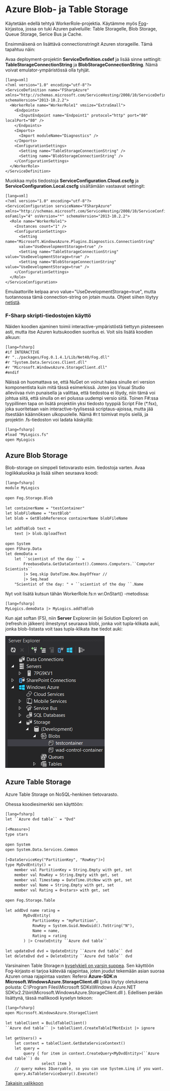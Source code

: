 
# Azure Blob- ja Table Storage #

Käytetään edellä tehtyä WorkerRole-projektia. Käytämme myös [Fog](http://dmohl.github.io/Fog/)-kirjastoa, jossa on tuki Azuren palveluille: Table Storagelle, Blob Storage, Queue Storage, Serice Bus ja Cache.

Ensimmäisenä on lisättävä connectionstringit Azuren storageille. Tämä tapahtuu näin:

Avaa deployment-projektin **ServiceDefinition.csdef** ja lisää sinne settingit: **TableStorageConnectionString** ja **BlobStorageConnectionString**. Nämä voivat emulator-ympäristössä olla tyhjät.

	[lang=xml]
	<?xml version="1.0" encoding="utf-8"?>
	<ServiceDefinition name="FSharpAzure" 
	xmlns="http://schemas.microsoft.com/ServiceHosting/2008/10/ServiceDefinition"
	schemaVersion="2013-10.2.2">
	  <WorkerRole name="WorkerRole1" vmsize="ExtraSmall">
	    <Endpoints>
	      <InputEndpoint name="Endpoint1" protocol="http" port="80" localPort="80" />
	    </Endpoints>
	    <Imports>
	      <Import moduleName="Diagnostics" />
	    </Imports>
	    <ConfigurationSettings>
	      <Setting name="TableStorageConnectionString" />
	      <Setting name="BlobStorageConnectionString" />
	    </ConfigurationSettings>    
	  </WorkerRole>
	</ServiceDefinition>

Muokkaa myös tiedostoja **ServiceConfiguration.Cloud.cscfg** ja **ServiceConfiguration.Local.cscfg** sisältämään vastaavat settingit:
	
	[lang=xml]
	<?xml version="1.0" encoding="utf-8"?>
	<ServiceConfiguration serviceName="FSharpAzure" 
	xmlns="http://schemas.microsoft.com/ServiceHosting/2008/10/ServiceConfiguration"
	osFamily="4" osVersion="*" schemaVersion="2013-10.2.2">
	  <Role name="WorkerRole1">
	    <Instances count="1" />
	    <ConfigurationSettings>
	      <Setting name="Microsoft.WindowsAzure.Plugins.Diagnostics.ConnectionString" 
		  value="UseDevelopmentStorage=true" />
	      <Setting name="TableStorageConnectionString" value="UseDevelopmentStorage=true" />
	      <Setting name="BlobStorageConnectionString" value="UseDevelopmentStorage=true" />
	    </ConfigurationSettings>
	  </Role>
	</ServiceConfiguration>

Emulaattorille kelpaa arvo  value="UseDevelopmentStorage=true", mutta tuotannossa tämä connection-string on jotain muuta. Ohjeet siihen löytyy [netistä](http://msdn.microsoft.com/library/azure/ee758697.aspx).

### F-Sharp skripti-tiedostojen käyttö ###

Näiden koodien ajaminen toimii interactive-ympäristöstä tiettyyn pisteeseen asti, mutta itse Azuren kutsukoodien suoritus ei. Voit siis lisätä koodien alkuun:

    [lang=fsharp]
    #if INTERACTIVE
    #r "../packages/Fog.0.1.4.1/Lib/Net40/Fog.dll"
    #r "System.Data.Services.Client.dll"
    #r "Microsoft.WindowsAzure.StorageClient.dll"
    #endif

Näissä on huomattava se, että NuGet on voinut hakea sinulle eri version komponentista kuin mitä tässä esimerkissä. Joten jos Visual Studio alleviivaa rivin punaisella ja valittaa, että tiedostoa ei löydy, niin tämä voi johtua siitä, että sinulla on eri polussa uudempi versio siitä.
Toinen F#:ssa tyypillinen tapa on lisätä projektiin yksi tiedosto tyyppiä Script File (*.fsx), joka suoritetaan vain interactive-tyylisessä scriptaus-ajoissa, mutta jää itsestään käännöksen ulkopuolelle. Nämä #r:t toimivat myös siellä, ja projektin .fs-tiedoston voi ladata käskyillä: 

    [lang=fsharp]
    #load "MyLogics.fs"
    open MyLogics

 
## Azure Blob Storage ##

Blob-storage on simppeli tietovarasto esim. tiedostoja varten. Avaa logiikkaluokka ja lisää siihen seuraava koodi:

    [lang=fsharp]
    module MyLogics
    
    open Fog.Storage.Blob
    
    let containerName = "testContainer"
    let blobFileName = "testBlob"
    let blob = GetBlobReference containerName blobFileName
    
    let addToBlob text = 
        text |> blob.UploadText

    open System
    open FSharp.Data
    let demoData =
        let ``scientist of the day `` = 
            FreebaseData.GetDataContext().Commons.Computers.``Computer Scientists``
            |> Seq.skip DateTime.Now.DayOfYear //
            |> Seq.head
        "Scientist of the day: " + ``scientist of the day ``.Name

    
Nyt voit lisätä kutsun tähän WorkerRole.fs:n wr.OnStart() -metodissa:

    [lang=fsharp]
    MyLogics.demoData |> MyLogics.addToBlob

Kun ajat softan (F5), niin **Server** Explorer:iin (ei Solution Explorer) on (refresh:in jälkeen) ilmestynyt seuraava blobi, jonka voit tupla-klikata auki, jonka blob-listasta voit taas tupla-klikata itse tiedot auki:

![](1-ServerExplorer.png)

## Azure Table Storage ##

Azure Table Storage on NoSQL-henkinen tietovarasto.

Ohessa koodiesimerkki sen käyttöön:

    [lang=fsharp]
    let ``Azure dvd table`` = "Dvd"

    [<Measure>]
    type stars

    open System
    open System.Data.Services.Common

    [<DataServiceKey("PartitionKey", "RowKey")>] 
    type MyDvdEntity() = 
        member val PartitionKey = String.Empty with get, set
        member val RowKey = String.Empty with get, set
        member val Timestamp = DateTime.UtcNow with get, set
        member val Name = String.Empty with get, set
        member val Rating = 0<stars> with get, set

    open Fog.Storage.Table

    let addDvd name rating = 
            MyDvdEntity(
                PartitionKey = "myPartition",
                RowKey = System.Guid.NewGuid().ToString("N"),
                Name = name,
                Rating = rating
            ) |> CreateEntity ``Azure dvd table``

    let updateDvd dvd = UpdateEntity ``Azure dvd table`` dvd
    let deleteDvd dvd = DeleteEntity ``Azure dvd table`` dvd

Varsinainen Table Storage:n [kyselykieli on varsin suppea](http://msdn.microsoft.com/en-us/library/windowsazure/dd135725.aspx). Sen käyttöön Fog-kirjasto ei tarjoa kätevää rajapintaa, joten joudut tekemään asian suoraa Azuren omaa rajapintaa vasten: Referoi **Azure-SDK:n Microsoft.WindowsAzure.StorageClient.dll** (joka löytyy oletuksena polusta: C:\Program Files\Microsoft SDKs\Windows Azure\.NET SDK\v2.2\bin\Microsoft.WindowsAzure.StorageClient.dll ).
Edellisen perään lisättynä, tässä mallikoodi kyselyn tekoon:

    [lang=fsharp]
    open Microsoft.WindowsAzure.StorageClient

    let tableClient = BuildTableClient()
    ``Azure dvd table`` |> tableClient.CreateTableIfNotExist |> ignore

    let getUsers() = 
        let context = tableClient.GetDataServiceContext()
        let query = 
            query { for item in context.CreateQuery<MyDvdEntity>(``Azure dvd table``) do
                    select item }
        // query makes IQueryable, so you can use System.Linq if you want.
        query.AsTableServiceQuery().Execute()

 

[Takaisin valikkoon](../Readme.html)